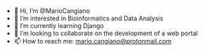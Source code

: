 - 👋 Hi, I’m @MarioCangiano
- 👀 I’m interested in Bioinformatics and Data Analysis
- 🌱 I’m currently learning Django
- 💞️ I’m looking to collaborate on the development of a web portal
- 📫 How to reach me: mario.cangiano@protonmail.com

<!---
MarioCangiano/MarioCangiano is a ✨ special ✨ repository because its `README.md` (this file) appears on your GitHub profile.
You can click the Preview link to take a look at your changes.
--->
